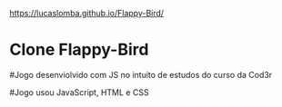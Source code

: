 https://lucaslomba.github.io/Flappy-Bird/

# Clone Flappy-Bird

#Jogo desenviolvido com JS no intuito de estudos do curso da Cod3r

#Jogo usou JavaScript, HTML e CSS

